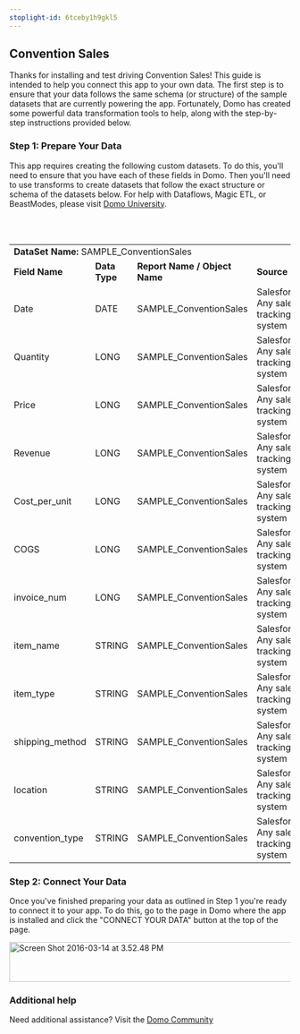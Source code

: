 ```yaml
---
stoplight-id: 6tceby1h9gkl5
---
```


<div class="col-md-12 content-panel">
                <h2>Convention Sales</h2>
                <p></p><p>Thanks for installing and test driving <span id="title">Convention Sales</span>! This guide is intended to help you connect this app to your own data. The first step is to ensure that your data follows the same schema (or structure) of the sample datasets that are currently powering the app. Fortunately, Domo has created some powerful data transformation tools to help, along with the step-by-step instructions provided below.</p><div class="doc-row" id="Step%201:%20Identify%20Required%20Data%20Fields"><h3 class="doc-row-title">Step 1: Prepare Your Data</h3><div class="small-pad-bottom"><p>This app requires creating the following custom datasets. To do this, you'll need to ensure that you have each of these fields in Domo. Then you'll need to use transforms to create datasets that follow the exact structure or schema of the datasets below. For help with Dataflows, Magic ETL, or BeastModes, please visit <a href="https://university.domo.com/" target="_blank">Domo University</a>.</p></div>
                <br><br>
                <div id="custom-data-container"><table id="SAMPLE_ConventionSales"><tbody><tr><td colspan="6"><strong>DataSet Name:</strong> <span class="value">SAMPLE_ConventionSales</span></td></tr><!--tr>    <td colspan="6"></td></tr--><tr><td><strong>Field Name</strong></td><td><strong>Data Type</strong></td><td><strong>Report Name / Object Name</strong></td><td><strong>Source </strong></td><td colspan="2"><strong>Description of Field</strong></td></tr><tr><td>Date</td><td>DATE</td><td>SAMPLE_ConventionSales</td><td>Salesforce, Any sales tracking system</td><td colspan="2">Date tracked</td></tr><tr><td>Quantity</td><td>LONG</td><td>SAMPLE_ConventionSales</td><td>Salesforce, Any sales tracking system</td><td colspan="2">Quantity</td></tr><tr><td>Price</td><td>LONG</td><td>SAMPLE_ConventionSales</td><td>Salesforce, Any sales tracking system</td><td colspan="2">Price</td></tr><tr><td>Revenue</td><td>LONG</td><td>SAMPLE_ConventionSales</td><td>Salesforce, Any sales tracking system</td><td colspan="2">Amount of revenue</td></tr><tr><td>Cost_per_unit</td><td>LONG</td><td>SAMPLE_ConventionSales</td><td>Salesforce, Any sales tracking system</td><td colspan="2">Cost per unit</td></tr><tr><td>COGS</td><td>LONG</td><td>SAMPLE_ConventionSales</td><td>Salesforce, Any sales tracking system</td><td colspan="2">Cost of goods sold</td></tr><tr><td>invoice_num</td><td>LONG</td><td>SAMPLE_ConventionSales</td><td>Salesforce, Any sales tracking system</td><td colspan="2">Number of the associated invoice</td></tr><tr><td>item_name</td><td>STRING</td><td>SAMPLE_ConventionSales</td><td>Salesforce, Any sales tracking system</td><td colspan="2">Name of items</td></tr><tr><td>item_type</td><td>STRING</td><td>SAMPLE_ConventionSales</td><td>Salesforce, Any sales tracking system</td><td colspan="2">Type of items</td></tr><tr><td>shipping_method</td><td>STRING</td><td>SAMPLE_ConventionSales</td><td>Salesforce, Any sales tracking system</td><td colspan="2">Shipping method</td></tr><tr><td>location</td><td>STRING</td><td>SAMPLE_ConventionSales</td><td>Salesforce, Any sales tracking system</td><td colspan="2">Location</td></tr><tr><td>convention_type</td><td>STRING</td><td>SAMPLE_ConventionSales</td><td>Salesforce, Any sales tracking system</td><td colspan="2">Convention type</td></tr></tbody></table><div class="doc-row medium-pad-top">
                <h3 class="doc-row-title">Step 2: Connect Your Data</h3>
                <div class="small-pad-bottom">
                    <p>Once you've finished preparing your data as outlined in Step 1 you're ready to connect it to your app. To do this, go to the page in Domo where the app is installed and click the "CONNECT YOUR DATA" button at the top of the page.</p>
                    <p class="small-pad">
                    <img class="alignnone size-full wp-image-1207" src="https://s3.amazonaws.com/development.domo.com/wp-content/uploads/2016/03/14155707/Screen-Shot-2016-03-14-at-3.52.48-PM1.png" alt="Screen Shot 2016-03-14 at 3.52.48 PM" width="1158" height="71">
                    </p>
                    <div id="ooyalaplayer-IyYTc1MjE61NwLdtrxXvZuhH-dSGbWnR" class="ooyalaplayer"></div>
                    <script>
                        OO.ready(function() {
                            OO.Player.create("ooyalaplayer-IyYTc1MjE61NwLdtrxXvZuhH-dSGbWnR", "IyYTc1MjE61NwLdtrxXvZuhH-dSGbWnR", {
                                height: 380
                            });
                        });
                    </script>
                </div>
                <h3 class="doc-row-title">Additional help</h3>
                <div class="small-pad-bottom">
                    <p>Need additional assistance? Visit the <a href="https://dojo.domo.com">Domo Community</a></p>
                </div>
            </div></div></div><p></p>            </div>